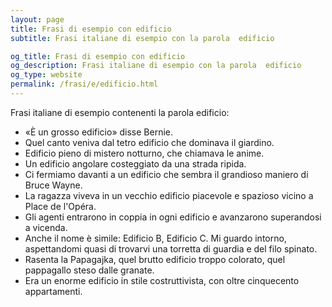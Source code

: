 ```yaml
---
layout: page
title: Frasi di esempio con edificio 
subtitle: Frasi italiane di esempio con la parola  edificio

og_title: Frasi di esempio con edificio 
og_description: Frasi italiane di esempio con la parola  edificio
og_type: website
permalink: /frasi/e/edificio.html
---
```


Frasi italiane di esempio contenenti la parola edificio:


- «È un grosso edificio» disse Bernie.
- Quel canto veniva dal tetro edificio che dominava il giardino.
- Edificio pieno di mistero notturno, che chiamava le anime.
- Un edificio angolare costeggiato da una strada ripida.
- Ci fermiamo davanti a un edificio che sembra il grandioso maniero di Bruce Wayne.
- La ragazza viveva in un vecchio edificio piacevole e spazioso vicino a Place de l'Opéra.
- Gli agenti entrarono in coppia in ogni edificio e avanzarono superandosi a vicenda.
- Anche il nome è simile: Edificio B, Edificio C. Mi guardo intorno, aspettandomi quasi di trovarvi una torretta di guardia e del filo spinato.
- Rasenta la Papagajka, quel brutto edificio troppo colorato, quel pappagallo steso dalle granate.
- Era un enorme edificio in stile costruttivista, con oltre cinquecento appartamenti.
